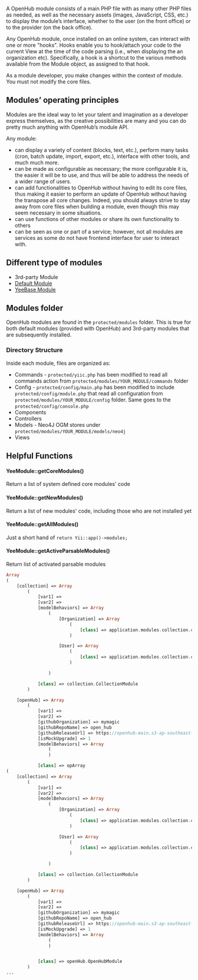 A OpenHub module consists of a main PHP file with as many other PHP files as needed, as well as the necessary assets (images, JavaScript, CSS, etc.) to display the module’s interface, whether to the user (on the front office) or to the provider (on the back office).

Any OpenHub module, once installed on an online system, can interact with one or more "hooks". Hooks enable you to hook/attach your code to the current View at the time of the code parsing (i.e., when displaying the an organization etc). Specifically, a hook is a shortcut to the various methods available from the Module object, as assigned to that hook.

As a module developer, you make changes within the context of module. You must not modify the core files. 

## Modules’ operating principles
Modules are the ideal way to let your talent and imagination as a developer express themselves, as the creative possibilities are many and you can do pretty much anything with OpenHub’s module API.

Any module:
  * can display a variety of content (blocks, text, etc.), perform many tasks (cron, batch update, import, export, etc.), interface with other tools, and much much more.
  * can be made as configurable as necessary; the more configurable it is, the easier it will be to use, and thus will be able to address the needs of a wider range of users.
  * can add functionalities to OpenHub without having to edit its core files, thus making it easier to perform an update of OpenHub without having the transpose all core changes. Indeed, you should always strive to stay away from core files when building a module, even though this may seem necessary in some situations.
  * can use functions of other modules or share its own functionality to others
  * can be seen as one or part of a service; however, not all modules are services as some do not have frontend interface for user to interact with.

## Different type of modules
* 3rd-party Module
* [Default Module](Default-Modules)
* [YeeBase Module](YeeBase-Modules)

## Modules folder
OpenHub modules are found in the `protected/modules` folder. This is true for both default modules (provided with OpenHub) and 3rd-party modules that are subsequently installed.

### Directory Structure
Inside each module, files are organized as:

  * Commands - `protected/yiic.php` has been modified to read all commands action from `protected/modules/YOUR_MODULE/commands` folder
  * Config - `protected/config/main.php` has been modified to include `protected/config/module.php` that read all configuration from `protected/modules/YOUR_MODULE/config` folder. Same goes to the  `protected/config/console.php`
  * Components
  * Controllers
  * Models - Neo4J OGM stores under `protected/modules/YOUR_MODULE/models/neo4j`
  * Views

## Helpful Functions
#### YeeModule::getCoreModules()
Return a list of system defined core modules' code

#### YeeModule::getNewModules()
Return a list of new modules' code, including those who are not installed yet

#### YeeModule::getAllModules()
Just a short hand of `return Yii::app()->modules;`

#### YeeModule::getActiveParsableModules()
Return list of activated parsable modules
```php
Array
(
    [collection] => Array
        (
            [var1] => 
            [var2] => 
            [modelBehaviors] => Array
                (
                    [Organization] => Array
                        (
                            [class] => application.modules.collection.components.CollectionOrganizationBehavior
                        )

                    [User] => Array
                        (
                            [class] => application.modules.collection.components.CollectionUserBehavior
                        )

                )

            [class] => collection.CollectionModule
        )

    [openHub] => Array
        (
            [var1] => 
            [var2] => 
            [githubOrganization] => mymagic
            [githubRepoName] => open_hub
            [githubReleaseUrl] => https://openhub-main.s3-ap-southeast-1.amazonaws.com/github
            [isMockUpgrade] => 1
            [modelBehaviors] => Array
                (
                )

            [class] => opArray
(
    [collection] => Array
        (
            [var1] => 
            [var2] => 
            [modelBehaviors] => Array
                (
                    [Organization] => Array
                        (
                            [class] => application.modules.collection.components.CollectionOrganizationBehavior
                        )

                    [User] => Array
                        (
                            [class] => application.modules.collection.components.CollectionUserBehavior
                        )

                )

            [class] => collection.CollectionModule
        )

    [openHub] => Array
        (
            [var1] => 
            [var2] => 
            [githubOrganization] => mymagic
            [githubRepoName] => open_hub
            [githubReleaseUrl] => https://openhub-main.s3-ap-southeast-1.amazonaws.com/github
            [isMockUpgrade] => 1
            [modelBehaviors] => Array
                (
                )


            [class] => openHub.OpenHubModule
        )
...
```